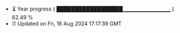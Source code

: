 - ⏳ Year progress { ██████████████████▁▁▁▁▁▁▁▁▁▁▁▁ } 62.49 %
- ⏰ Updated on Fri, 16 Aug 2024 17:17:39 GMT

